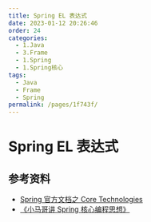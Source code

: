 ```yaml
---
title: Spring EL 表达式
date: 2023-01-12 20:26:46
order: 24
categories:
  - 1.Java
  - 3.Frame
  - 1.Spring
  - 1.Spring核心
tags:
  - Java
  - Frame
  - Spring
permalink: /pages/1f743f/
---
```


# Spring EL 表达式

## 参考资料

- [Spring 官方文档之 Core Technologies](https://docs.spring.io/spring-framework/docs/current/spring-framework-reference/core.html#beans)
- [《小马哥讲 Spring 核心编程思想》](https://time.geekbang.org/course/intro/265)